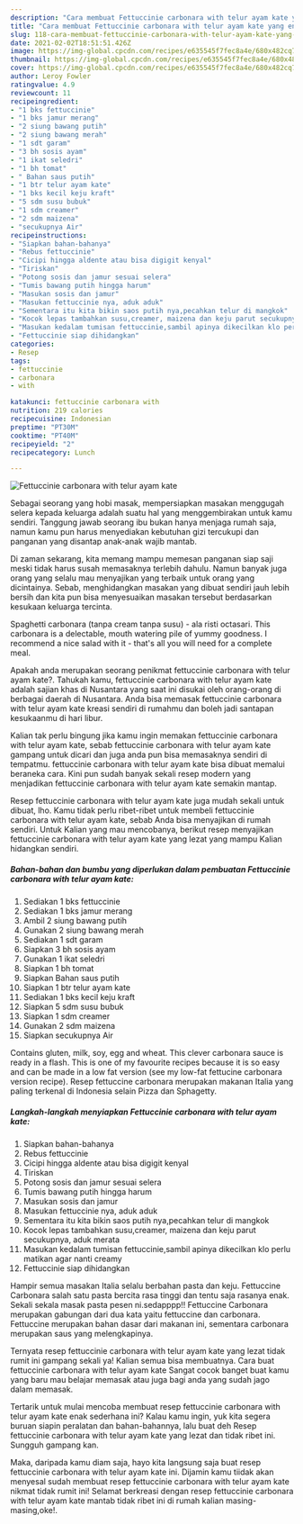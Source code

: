 ```yaml
---
description: "Cara membuat Fettuccinie carbonara with telur ayam kate yang enak Untuk Jualan"
title: "Cara membuat Fettuccinie carbonara with telur ayam kate yang enak Untuk Jualan"
slug: 118-cara-membuat-fettuccinie-carbonara-with-telur-ayam-kate-yang-enak-untuk-jualan
date: 2021-02-02T18:51:51.426Z
image: https://img-global.cpcdn.com/recipes/e635545f7fec8a4e/680x482cq70/fettuccinie-carbonara-with-telur-ayam-kate-foto-resep-utama.jpg
thumbnail: https://img-global.cpcdn.com/recipes/e635545f7fec8a4e/680x482cq70/fettuccinie-carbonara-with-telur-ayam-kate-foto-resep-utama.jpg
cover: https://img-global.cpcdn.com/recipes/e635545f7fec8a4e/680x482cq70/fettuccinie-carbonara-with-telur-ayam-kate-foto-resep-utama.jpg
author: Leroy Fowler
ratingvalue: 4.9
reviewcount: 11
recipeingredient:
- "1 bks fettuccinie"
- "1 bks jamur merang"
- "2 siung bawang putih"
- "2 siung bawang merah"
- "1 sdt garam"
- "3 bh sosis ayam"
- "1 ikat seledri"
- "1 bh tomat"
- " Bahan saus putih"
- "1 btr telur ayam kate"
- "1 bks kecil keju kraft"
- "5 sdm susu bubuk"
- "1 sdm creamer"
- "2 sdm maizena"
- "secukupnya Air"
recipeinstructions:
- "Siapkan bahan-bahanya"
- "Rebus fettuccinie"
- "Cicipi hingga aldente atau bisa digigit kenyal"
- "Tiriskan"
- "Potong sosis dan jamur sesuai selera"
- "Tumis bawang putih hingga harum"
- "Masukan sosis dan jamur"
- "Masukan fettuccinie nya, aduk aduk"
- "Sementara itu kita bikin saos putih nya,pecahkan telur di mangkok"
- "Kocok lepas tambahkan susu,creamer, maizena dan keju parut secukupnya, aduk merata"
- "Masukan kedalam tumisan fettuccinie,sambil apinya dikecilkan klo perlu matikan agar nanti creamy"
- "Fettuccinie siap dihidangkan"
categories:
- Resep
tags:
- fettuccinie
- carbonara
- with

katakunci: fettuccinie carbonara with 
nutrition: 219 calories
recipecuisine: Indonesian
preptime: "PT30M"
cooktime: "PT40M"
recipeyield: "2"
recipecategory: Lunch

---
```



![Fettuccinie carbonara with telur ayam kate](https://img-global.cpcdn.com/recipes/e635545f7fec8a4e/680x482cq70/fettuccinie-carbonara-with-telur-ayam-kate-foto-resep-utama.jpg)

Sebagai seorang yang hobi masak, mempersiapkan masakan menggugah selera kepada keluarga adalah suatu hal yang menggembirakan untuk kamu sendiri. Tanggung jawab seorang ibu bukan hanya menjaga rumah saja, namun kamu pun harus menyediakan kebutuhan gizi tercukupi dan panganan yang disantap anak-anak wajib mantab.

Di zaman  sekarang, kita memang mampu memesan panganan siap saji meski tidak harus susah memasaknya terlebih dahulu. Namun banyak juga orang yang selalu mau menyajikan yang terbaik untuk orang yang dicintainya. Sebab, menghidangkan masakan yang dibuat sendiri jauh lebih bersih dan kita pun bisa menyesuaikan masakan tersebut berdasarkan kesukaan keluarga tercinta. 

Spaghetti carbonara (tanpa cream tanpa susu) - ala risti octasari. This carbonara is a delectable, mouth watering pile of yummy goodness. I recommend a nice salad with it - that&#39;s all you will need for a complete meal.

Apakah anda merupakan seorang penikmat fettuccinie carbonara with telur ayam kate?. Tahukah kamu, fettuccinie carbonara with telur ayam kate adalah sajian khas di Nusantara yang saat ini disukai oleh orang-orang di berbagai daerah di Nusantara. Anda bisa memasak fettuccinie carbonara with telur ayam kate kreasi sendiri di rumahmu dan boleh jadi santapan kesukaanmu di hari libur.

Kalian tak perlu bingung jika kamu ingin memakan fettuccinie carbonara with telur ayam kate, sebab fettuccinie carbonara with telur ayam kate gampang untuk dicari dan juga anda pun bisa memasaknya sendiri di tempatmu. fettuccinie carbonara with telur ayam kate bisa dibuat memalui beraneka cara. Kini pun sudah banyak sekali resep modern yang menjadikan fettuccinie carbonara with telur ayam kate semakin mantap.

Resep fettuccinie carbonara with telur ayam kate juga mudah sekali untuk dibuat, lho. Kamu tidak perlu ribet-ribet untuk membeli fettuccinie carbonara with telur ayam kate, sebab Anda bisa menyajikan di rumah sendiri. Untuk Kalian yang mau mencobanya, berikut resep menyajikan fettuccinie carbonara with telur ayam kate yang lezat yang mampu Kalian hidangkan sendiri.

<!--inarticleads1-->

##### Bahan-bahan dan bumbu yang diperlukan dalam pembuatan Fettuccinie carbonara with telur ayam kate:

1. Sediakan 1 bks fettuccinie
1. Sediakan 1 bks jamur merang
1. Ambil 2 siung bawang putih
1. Gunakan 2 siung bawang merah
1. Sediakan 1 sdt garam
1. Siapkan 3 bh sosis ayam
1. Gunakan 1 ikat seledri
1. Siapkan 1 bh tomat
1. Siapkan  Bahan saus putih
1. Siapkan 1 btr telur ayam kate
1. Sediakan 1 bks kecil keju kraft
1. Siapkan 5 sdm susu bubuk
1. Siapkan 1 sdm creamer
1. Gunakan 2 sdm maizena
1. Siapkan secukupnya Air


Contains gluten, milk, soy, egg and wheat. This clever carbonara sauce is ready in a flash. This is one of my favourite recipes because it is so easy and can be made in a low fat version (see my low-fat fettucine carbonara version recipe). Resep fettuccine carbonara merupakan makanan Italia yang paling terkenal di Indonesia selain Pizza dan Sphagetty. 

<!--inarticleads2-->

##### Langkah-langkah menyiapkan Fettuccinie carbonara with telur ayam kate:

1. Siapkan bahan-bahanya
1. Rebus fettuccinie
1. Cicipi hingga aldente atau bisa digigit kenyal
1. Tiriskan
1. Potong sosis dan jamur sesuai selera
1. Tumis bawang putih hingga harum
1. Masukan sosis dan jamur
1. Masukan fettuccinie nya, aduk aduk
1. Sementara itu kita bikin saos putih nya,pecahkan telur di mangkok
1. Kocok lepas tambahkan susu,creamer, maizena dan keju parut secukupnya, aduk merata
1. Masukan kedalam tumisan fettuccinie,sambil apinya dikecilkan klo perlu matikan agar nanti creamy
1. Fettuccinie siap dihidangkan


Hampir semua masakan Italia selalu berbahan pasta dan keju. Fettuccine Carbonara salah satu pasta bercita rasa tinggi dan tentu saja rasanya enak. Sekali sekala masak pasta pesen ni.sedapppp!! Fettuccine Carbonara merupakan gabungan dari dua kata yaitu fettuccine dan carbonara. Fettuccine merupakan bahan dasar dari makanan ini, sementara carbonara merupakan saus yang melengkapinya. 

Ternyata resep fettuccinie carbonara with telur ayam kate yang lezat tidak rumit ini gampang sekali ya! Kalian semua bisa membuatnya. Cara buat fettuccinie carbonara with telur ayam kate Sangat cocok banget buat kamu yang baru mau belajar memasak atau juga bagi anda yang sudah jago dalam memasak.

Tertarik untuk mulai mencoba membuat resep fettuccinie carbonara with telur ayam kate enak sederhana ini? Kalau kamu ingin, yuk kita segera buruan siapin peralatan dan bahan-bahannya, lalu buat deh Resep fettuccinie carbonara with telur ayam kate yang lezat dan tidak ribet ini. Sungguh gampang kan. 

Maka, daripada kamu diam saja, hayo kita langsung saja buat resep fettuccinie carbonara with telur ayam kate ini. Dijamin kamu tiidak akan menyesal sudah membuat resep fettuccinie carbonara with telur ayam kate nikmat tidak rumit ini! Selamat berkreasi dengan resep fettuccinie carbonara with telur ayam kate mantab tidak ribet ini di rumah kalian masing-masing,oke!.

